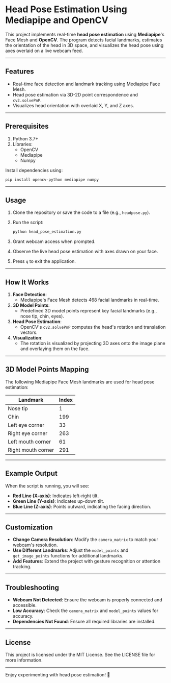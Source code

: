 # Head Pose Estimation Using Mediapipe and OpenCV

This project implements real-time **head pose estimation** using **Mediapipe**'s Face Mesh and **OpenCV**. The program detects facial landmarks, estimates the orientation of the head in 3D space, and visualizes the head pose using axes overlaid on a live webcam feed.

---

## Features

- Real-time face detection and landmark tracking using Mediapipe Face Mesh.
- Head pose estimation via 3D-2D point correspondence and `cv2.solvePnP`.
- Visualizes head orientation with overlaid X, Y, and Z axes.

---

## Prerequisites

1. Python 3.7+
2. Libraries:
   - OpenCV
   - Mediapipe
   - Numpy

Install dependencies using:

```bash
pip install opencv-python mediapipe numpy
```

---

## Usage

1. Clone the repository or save the code to a file (e.g., `headpose.py`).
2. Run the script:

   ```bash
   python head_pose_estimation.py
   ```

3. Grant webcam access when prompted.
4. Observe the live head pose estimation with axes drawn on your face.
5. Press `q` to exit the application.

---

## How It Works

1. **Face Detection**:
   - Mediapipe's Face Mesh detects 468 facial landmarks in real-time.
2. **3D Model Points**:
   - Predefined 3D model points represent key facial landmarks (e.g., nose tip, chin, eyes).
3. **Head Pose Estimation**:
   - OpenCV's `cv2.solvePnP` computes the head's rotation and translation vectors.
4. **Visualization**:
   - The rotation is visualized by projecting 3D axes onto the image plane and overlaying them on the face.

---

## 3D Model Points Mapping

The following Mediapipe Face Mesh landmarks are used for head pose estimation:

| Landmark             | Index |
|-----------------------|-------|
| Nose tip             | 1     |
| Chin                | 199   |
| Left eye corner     | 33    |
| Right eye corner    | 263   |
| Left mouth corner   | 61    |
| Right mouth corner  | 291   |

---

## Example Output

When the script is running, you will see:

- **Red Line (X-axis)**: Indicates left-right tilt.
- **Green Line (Y-axis)**: Indicates up-down tilt.
- **Blue Line (Z-axis)**: Points outward, indicating the facing direction.

---

## Customization

- **Change Camera Resolution**:
  Modify the `camera_matrix` to match your webcam's resolution.
- **Use Different Landmarks**:
  Adjust the `model_points` and `get_image_points` functions for additional landmarks.
- **Add Features**:
  Extend the project with gesture recognition or attention tracking.

---

## Troubleshooting

- **Webcam Not Detected**:
  Ensure the webcam is properly connected and accessible.
- **Low Accuracy**:
  Check the `camera_matrix` and `model_points` values for accuracy.
- **Dependencies Not Found**:
  Ensure all required libraries are installed.

---

## License

This project is licensed under the MIT License. See the LICENSE file for more information.


---

Enjoy experimenting with head pose estimation! 🎉

